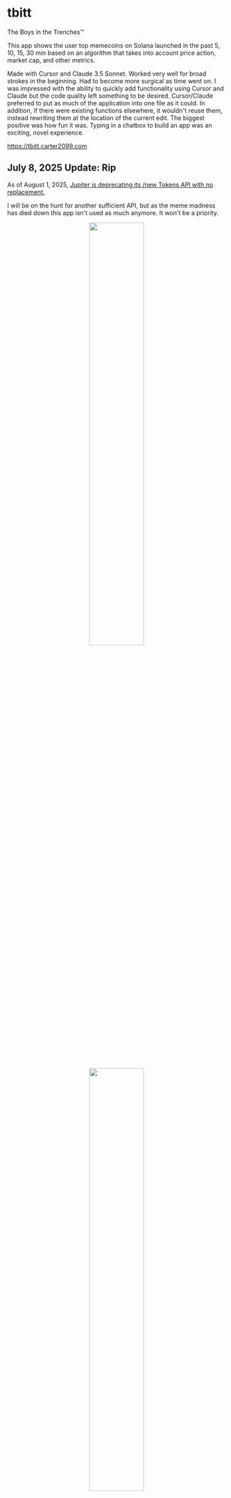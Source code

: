 # tbitt
The Boys in the Trenches™

This app shows the user top memecoins on Solana launched in the past 5, 10, 15, 30 min based on an algorithm
that takes into account price action, market cap, and other metrics.

Made with Cursor and Claude 3.5 Sonnet. Worked very well for broad strokes in the beginning.
Had to become more surgical as time went on. I was impressed with the ability to quickly add
functionality using Cursor and Claude but the code quality left something to be desired.
Cursor/Claude preferred to put as much of the application into one file as it could. In addition,
if there were existing functions elsewhere, it wouldn't reuse them, instead rewriting them at
the location of the current edit. The biggest positive was how fun it was. Typing in a chatbox
to build an app was an exciting, novel experience.

https://tbitt.carter2099.com

## July 8, 2025 Update: Rip

As of August 1, 2025, [Jupiter is deprecating its /new Tokens API with no replacement.](https://dev.jup.ag/docs/token-api/v1)

I will be on the hunt for another sufficient API, but as the meme madness has died down this app isn't used as much anymore. It won't be a priority.

<p align="center">
  <img width="50%" src="https://github.com/user-attachments/assets/cb12b2b7-aaaf-4c54-b326-d3c70e5dfb43" />
  
  <img width="50%" src="https://github.com/user-attachments/assets/a5680ab6-c786-4e83-9aba-29ccc5d74d84" />
</p>
